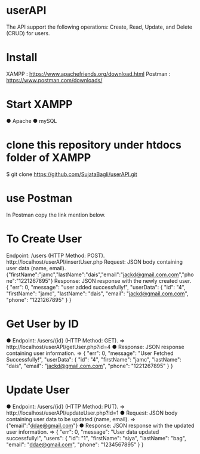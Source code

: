 # userAPI
The API support the following operations: Create, Read, Update, and
Delete (CRUD) for users.

# Install
XAMPP : https://www.apachefriends.org/download.html
Postman : https://www.postman.com/downloads/ 

# Start XAMPP
● Apache
● mySQL

# clone this repository under htdocs folder of XAMPP
$ git clone https://github.com/SujataBagli/userAPI.git

# use Postman
In Postman copy the link mention below. 

# To Create User
Endpoint: /users (HTTP Method: POST).
http://localhost/userAPI/insertUser.php
Request: JSON body containing user data (name, email).
{"firstName":"jamc","lastName":"dais","email":"jackd@gmail.com.com","phone":"1221267895"}
Response: JSON response with the newly created user.
{
    "err": 0,
    "message": "user added successfully!",
    "userData": {
        "id": "4",
        "firstName": "jamc",
        "lastName": "dais",
        "email": "jackd@gmail.com.com",
        "phone": "1221267895"
    }
}

# Get User by ID
● Endpoint: /users/{id} (HTTP Method: GET).
=> http://localhost/userAPI/getUser.php?id=4
● Response: JSON response containing user information.
=> {
    "err": 0,
    "message": "User Fetched Successfully!",
    "userData": {
        "id": "4",
        "firstName": "jamc",
        "lastName": "dais",
        "email": "jackd@gmail.com.com",
        "phone": "1221267895"
    }
}

# Update User
● Endpoint: /users/{id} (HTTP Method: PUT).
=> http://localhost/userAPI/updateUser.php?id=1
● Request: JSON body containing user data to be updated (name, email).
=> {"email":"ddae@gmail.com"}
● Response: JSON response with the updated user information.
=> {
    "err": 0,
    "message": "User data updated successfully!",
    "users": 
        {
            "id": "1",
            "firstName": "siya",
            "lastName": "bag",
            "email": "ddae@gmail.com",
            "phone": "1234567895"
        }
}
